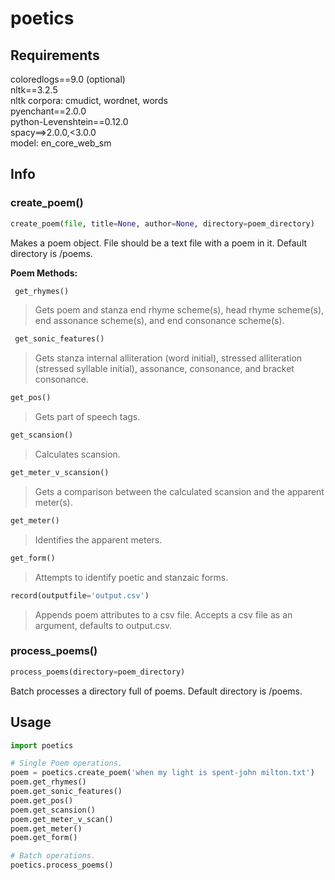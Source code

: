 # poetics
## Requirements
coloredlogs==9.0 (optional)  
nltk==3.2.5  
nltk corpora: cmudict, wordnet, words  
pyenchant==2.0.0  
python-Levenshtein==0.12.0  
spacy==>2.0.0,<3.0.0  
model: en_core_web_sm  
## Info
### create_poem()
```python 
create_poem(file, title=None, author=None, directory=poem_directory) 
```
Makes a poem object. File should be a text file with a poem in it.  Default directory is /poems.

**Poem Methods:**  
```python
 get_rhymes()
``` 
>Gets poem and stanza end rhyme scheme(s), head rhyme scheme(s), end assonance scheme(s), and end consonance scheme(s). 

```python
 get_sonic_features()
``` 
>Gets stanza internal alliteration (word initial), stressed alliteration (stressed syllable initial), assonance, consonance, and bracket consonance.

```python
get_pos()
```
>Gets part of speech tags. 

```python
get_scansion()  
```
>Calculates scansion.

```python
get_meter_v_scansion()  
```
>Gets a comparison between the calculated scansion and the apparent meter(s).

```python
get_meter()
```  
> Identifies the apparent meters.

```python
get_form()
```
>Attempts to identify poetic and stanzaic forms.

```python
record(outputfile='output.csv')
```
>Appends poem attributes to a csv file. Accepts a csv file as an argument, defaults to output.csv.

### process_poems()
```python
process_poems(directory=poem_directory)
```
Batch processes a directory full of poems. Default directory is /poems.

## Usage
```python
import poetics

# Single Poem operations.
poem = poetics.create_poem('when my light is spent-john milton.txt')
poem.get_rhymes()
poem.get_sonic_features()
poem.get_pos()
poem.get_scansion()
poem.get_meter_v_scan()
poem.get_meter()
poem.get_form()

# Batch operations.
poetics.process_poems()
```